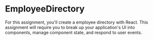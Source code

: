 # EmployeeDirectory
For this assignment, you'll create a employee directory with React. This assignment will require you to break up your application's UI into components, manage component state, and respond to user events.

